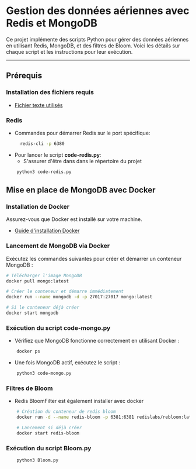 # Gestion des données aériennes avec Redis et MongoDB

Ce projet implémente des scripts Python pour gérer des données aériennes en utilisant Redis, MongoDB, et des filtres de Bloom. Voici les détails sur chaque script et les instructions pour leur exécution.

---

## **Prérequis**

### Installation des fichiers requis

- [Fichier texte utilisés](https://drive.google.com/file/d/1wukMVw9QaViaCyQZZDVbe_3hdcvOv2Eq/view)

### **Redis**
- Commandes pour démarrer Redis sur le port spécifique:
  ```bash
    redis-cli -p 6380
  ```
- Pour lancer le script **code-redis.py**:
    - S'assurer d'être dans dans le répertoire du projet
```bash
    python3 code-redis.py
```

## **Mise en place de MongoDB avec Docker**

### **Installation de Docker**
Assurez-vous que Docker est installé sur votre machine.

- [Guide d'installation Docker](https://docs.docker.com/get-docker/)

### **Lancement de MongoDB via Docker**

Exécutez les commandes suivantes pour créer et démarrer un conteneur MongoDB :

```bash
# Télécharger l'image MongoDB
docker pull mongo:latest

# Créer le conteneur et démarre immédiatement
docker run --name mongodb -d -p 27017:27017 mongo:latest

# Si le conteneur déjà créer
docker start mongodb
```
### **Exécution du script code-mongo.py**
- Vérifiez que MongoDB fonctionne correctement en utilisant Docker :
```bash
    docker ps
```
- Une fois MongoDB actif, exécutez le script :
```bash
    python3 code-mongo.py
```

### **Filtres de Bloom**
- Redis BloomFilter est également installer avec docker
```bash
    # Création du conteneur de redis bloom
    docker run -d --name redis-bloom -p 6381:6381 redislabs/rebloom:latest

    # Lancement si déjà créer
    docker start redis-bloom
```

### Exécution du script **Bloom.py**

```bash
    python3 Bloom.py
```
